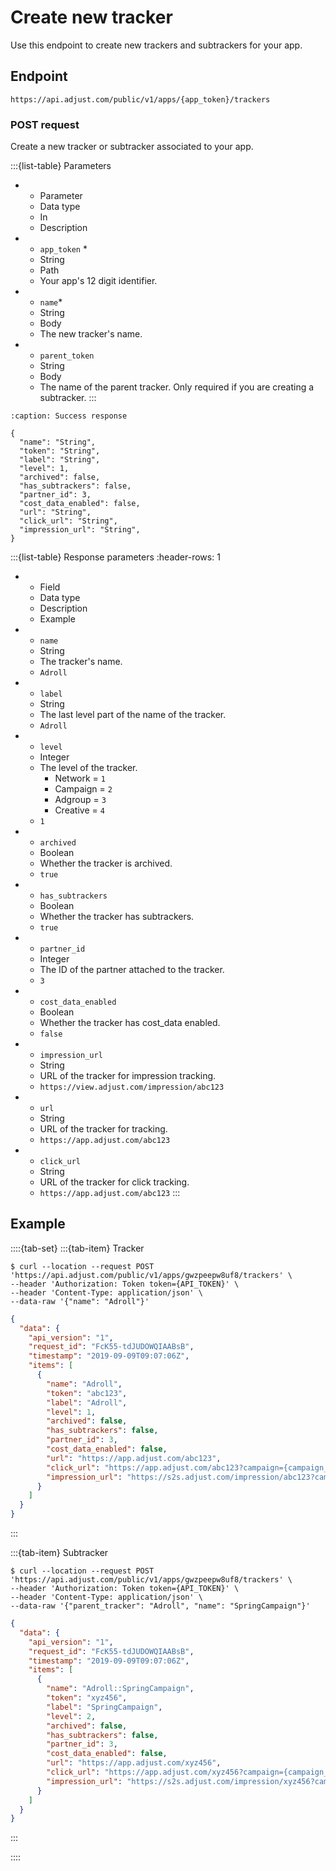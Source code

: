 # Create new tracker

Use this endpoint to create new trackers and subtrackers for your app.

## Endpoint

```text
https://api.adjust.com/public/v1/apps/{app_token}/trackers
```

### POST request

Create a new tracker or subtracker associated to your app.

:::{list-table} Parameters

* - Parameter
   - Data type
   - In
   - Description
* - `app_token` *
   - String
   - Path
   - Your app's 12 digit identifier.
* - `name`*
   - String
   - Body
   - The new tracker's name.
* - `parent_token`
   - String
   - Body
   - The name of the parent tracker. Only required if you are creating a subtracker.
:::

```{code-block} json
:caption: Success response

{
  "name": "String",
  "token": "String",
  "label": "String",
  "level": 1,
  "archived": false,
  "has_subtrackers": false,
  "partner_id": 3,
  "cost_data_enabled": false,
  "url": "String",
  "click_url": "String",
  "impression_url": "String",
}
```

:::{list-table} Response parameters
:header-rows: 1

* - Field
   - Data type
   - Description
   - Example
* - `name`
   - String
   - The tracker's name.
   - `Adroll`
* - `label`
   - String
   - The last level part of the name of the tracker.
   - `Adroll`
* - `level`
   - Integer
   - The level of the tracker.
      * Network = `1`
      * Campaign = `2`
      * Adgroup = `3`
      * Creative = `4`
   - `1`
* - `archived`
   - Boolean
   - Whether the tracker is archived.
   - `true`
* - `has_subtrackers`
   - Boolean
   - Whether the tracker has subtrackers.
   - `true`
* - `partner_id`
   - Integer
   - The ID of the partner attached to the tracker.
   - `3`
* - `cost_data_enabled`
   - Boolean
   - Whether the tracker has cost_data enabled.
   - `false`
* - `impression_url`
   - String
   - URL of the tracker for impression tracking.
   - `https://view.adjust.com/impression/abc123`
* - `url`
   - String
   - URL of the tracker for tracking.
   - `https://app.adjust.com/abc123`
* - `click_url`
   - String
   - URL of the tracker for click tracking.
   - `https://app.adjust.com/abc123`
:::

## Example

::::{tab-set}
:::{tab-item} Tracker

```console
$ curl --location --request POST 'https://api.adjust.com/public/v1/apps/gwzpeepw8uf8/trackers' \
--header 'Authorization: Token token={API_TOKEN}' \
--header 'Content-Type: application/json' \
--data-raw '{"name": "Adroll"}'
```

```json
{
  "data": {
    "api_version": "1",
    "request_id": "FcK55-tdJUDOWQIAABsB",
    "timestamp": "2019-09-09T09:07:06Z",
    "items": [
      {
        "name": "Adroll",
        "token": "abc123",
        "label": "Adroll",
        "level": 1,
        "archived": false,
        "has_subtrackers": false,
        "partner_id": 3,
        "cost_data_enabled": false,
        "url": "https://app.adjust.com/abc123",
        "click_url": "https://app.adjust.com/abc123?campaign={campaign_name}&idfa={idfa}&deeplink=http%3A%2F%2Fa.b%2Fc%3Fd%3D1%26e%3D%%MACROS%%",
        "impression_url": "https://s2s.adjust.com/impression/abc123?campaign={campaign_name}&idfa={idfa}&s2s=1",
      }
    ]
  }
}
```

:::

:::{tab-item} Subtracker

```console
$ curl --location --request POST 'https://api.adjust.com/public/v1/apps/gwzpeepw8uf8/trackers' \
--header 'Authorization: Token token={API_TOKEN}' \
--header 'Content-Type: application/json' \
--data-raw '{"parent_tracker": "Adroll", "name": "SpringCampaign"}'
```

```json
{
  "data": {
    "api_version": "1",
    "request_id": "FcK55-tdJUDOWQIAABsB",
    "timestamp": "2019-09-09T09:07:06Z",
    "items": [
      {
        "name": "Adroll::SpringCampaign",
        "token": "xyz456",
        "label": "SpringCampaign",
        "level": 2,
        "archived": false,
        "has_subtrackers": false,
        "partner_id": 3,
        "cost_data_enabled": false,
        "url": "https://app.adjust.com/xyz456",
        "click_url": "https://app.adjust.com/xyz456?campaign={campaign_name}&idfa={idfa}&deeplink=http%3A%2F%2Fa.b%2Fc%3Fd%3D1%26e%3D%%MACROS%%",
        "impression_url": "https://s2s.adjust.com/impression/xyz456?campaign={campaign_name}&idfa={idfa}&s2s=1",
      }
    ]
  }
}
```

:::

::::
